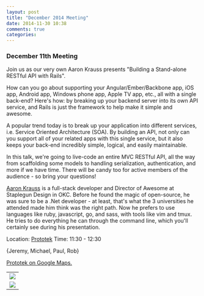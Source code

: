 ```yaml
---
layout: post
title: "December 2014 Meeting"
date: 2014-11-30 10:38
comments: true
categories: 
---
```


### December 11th Meeting

Join us as our very own Aaron Krauss presents "Building a Stand-alone RESTful API with Rails".

How can you go about supporting your Angular/Ember/Backbone app, iOS app, Android app, Windows phone app, Apple TV app, etc., all with a single back-end? Here's how: by breaking up your backend server into its own API service, and Rails is just the framework to help make it simple and awesome.

A popular trend today is to break up your application into different services, i.e. Service Oriented Architecture (SOA). By building an API, not only can you support all of your related apps with this single service, but it also keeps your back-end incredibly simple, logical, and easily maintainable.

In this talk, we're going to live-code an entire MVC RESTful API, all the way from scaffolding some models to handling serialization, authentication, and more if we have time. There will be candy too for active members of the audience - so bring your questions!

[Aaron Krauss](https://twitter.com/thecodeboss) is a full-stack developer and Director of Awesome at Staplegun Design in OKC. Before he found the magic of open-source, he was sure to be a .Net developer - at least, that's what the 3 universities he attended made him think was the right path. Now he prefers to use languages like ruby, javascript, go, and sass, with tools like vim and tmux. He tries to do everything he can through the command line, which you'll certainly see during his presentation.


Location: [Prototek][prototek]
Time: 11:30 - 12:30

{Jeremy, Michael, Paul, Rob}

<a href="https://www.google.com/maps/place/401+NW+10th+St/@35.478527,-97.519417,17z/data=!3m1!4b1!4m2!3m1!1s0x87b21733fd30d655:0xce3a1cd9b95c8415">Prototek on Google Maps.</a>

<table width="550" cellspacing="0" cellpadding="0">
<tr><td colspan="2"><img src="{{ root_url }}/images/sponsors/sponsor-bar.jpg" /></td></tr>
<tr><td><a href="http://www.roberthalf.com/technology/"><img src="{{ root_url }}/images/sponsors/half.jpg" /></a></td>
</tr>
</table>


[prototek]: http://prototekokc.com/

